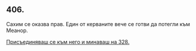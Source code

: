 ## 406.

Сахим се оказва прав. Един от керваните вече се готви да потегли
към Меанор.

[Присъединяваш се към него и минаваш на 328.](./328)
